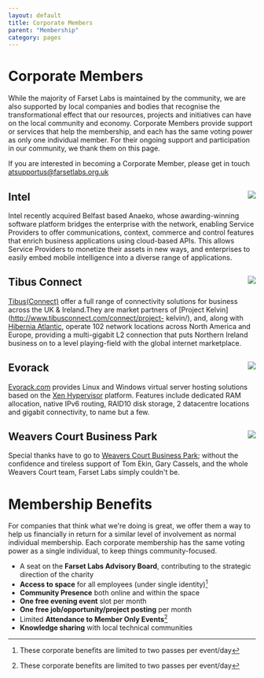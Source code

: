 ```yaml
---
layout: default
title: Corporate Members
parent: "Membership"
category: pages
---
```


# Corporate Members
While the majority of Farset Labs is maintained by the community, we are also
supported by local companies and bodies that recognise the transformational
effect that our resources, projects and initiatives can have on the local
community and economy. Corporate Members provide support or services
that help the membership, and each has the same voting power as only one
individual member. For their ongoing support and participation in our
community, we thank them on this page.

If you are interested in becoming a Corporate Member, please get in touch atsupportus@farsetlabs.org.uk

## Intel <div style="float: right"><a href="http://aepona.intel.com/"><img src="http://farsetlabs.org.uk/blog/wp-content/uploads/2012/04/intel_logo-300x227.jpg"/></a></div>

Intel recently acquired Belfast based Anaeko, whose awarding-winning software
platform bridges the enterprise with the network, enabling Service Providers
to offer communications, context, commerce and control features that enrich
business applications using cloud-based APIs. This allows Service Providers to
monetize their assets in new ways, and enterprises to easily embed mobile
intelligence into a diverse range of applications.

## Tibus Connect <div style="float: right"><a href="http://www.tibus.com"><img src="http://www.iia.ie/filestore/images/member/tibus.jpg"/></a></div>

[Tibus(Connect)](http://www.tibusconnect.com/) offer a full range of
connectivity solutions for business across the UK & Ireland.They are market
partners of [Project Kelvin](http://www.tibusconnect.com/connect/project-
kelvin/), and, along with [Hibernia
Atlantic](http://www.hiberniaatlantic.com/), operate 102 network locations
across North America and Europe, providing a multi-gigabit L2 connection that
puts Northern Ireland business on to a level playing-field with the global
internet marketplace.

## Evorack <div style="float: right"><a href="http://www.evorack.com"><img src="http://farsetlabs.org.uk/blog/wp-content/uploads/2012/04/evorack-logo.png"/></a></div>

[Evorack.com](http://www.evorack.com) provides Linux and Windows virtual
server hosting solutions based on the [Xen
Hypervisor](http://www.xen.org/products/xenhyp.html) platform. Features
include dedicated RAM allocation, native IPv6 routing, RAID10 disk storage, 2
datacentre locations and gigabit connectivity, to name but a few.

## Weavers Court Business Park <div style="float: right"><a href="http://www.weaverscourt.com"><img src="http://farsetlabs.org.uk/blog/wp-content/uploads/2012/04/weavers_court_business_park_belfast_logo.png"/></a></div>

Special thanks have to go to [Weavers Court Business
Park](http://www.weaverscourt.com/); without the confidence and tireless
support of Tom Ekin, Gary Cassels, and the whole Weavers Court team, Farset
Labs simply couldn't be.

# Membership Benefits

For companies that think what we're doing is great, we offer them a way to help us financially in return for a similar level of involvement as normal individual membership. Each corporate membership has the same voting power as a single individual, to keep things community-focused.

*   A seat on the **Farset Labs Advisory Board**, contributing to the strategic direction of the charity
*   **Access to space** for all employees (under single identity)[^corp]
*   **Community Presence** both online and within the space
*   **One free evening event** slot per month
*   **One free job/opportunity/project posting** per month
*   Limited **Attendance to Member Only Events**[^corp]
*   **Knowledge sharing** with local technical communities
[^corp]: These corporate benefits are limited to two passes per event/day

